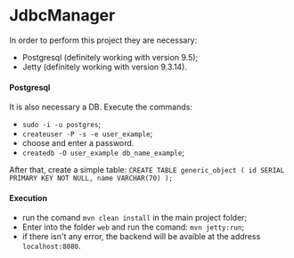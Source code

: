 # JdbcManager
In order to perform this project they are necessary:
- Postgresql (definitely working with version 9.5);
- Jetty (definitely working with version 9.3.14).

#### Postgresql
It is also necessary a DB.
Execute the commands:
- `sudo -i -u postgres`;
- `createuser -P -s -e user_example`;
- choose and enter a password.
- `createdb -O user_example db_name_example`;

After that, create a simple table:
`CREATE TABLE generic_object (
    id SERIAL PRIMARY KEY NOT NULL,
    name VARCHAR(70)
);`

#### Execution
- run the comand `mvn clean install` in the main project folder;
- Enter into the folder `web` and run the comand: `mvn jetty:run`;
- if there isn't any error, the backend will be avaible at the address `localhost:8080`.